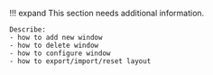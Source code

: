 !!! expand
    This section needs additional information.

    Describe: 
    - how to add new window
    - how to delete window
    - how to configure window
    - how to export/import/reset layout